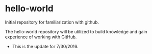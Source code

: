 # hello-world
Initial repository for familiarization with github.


The hello-world repository will be utilized to build knowledge and gain experience of working with GitHub.


  - This is the update for 7/30/2016.
